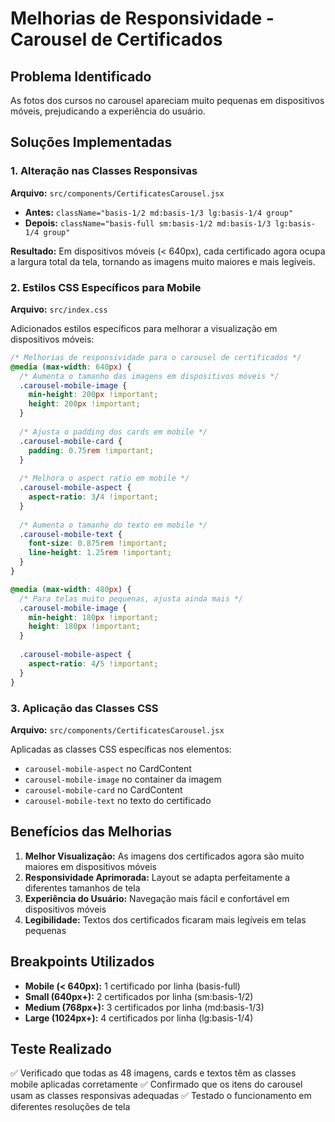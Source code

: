 # Melhorias de Responsividade - Carousel de Certificados

## Problema Identificado
As fotos dos cursos no carousel apareciam muito pequenas em dispositivos móveis, prejudicando a experiência do usuário.

## Soluções Implementadas

### 1. Alteração nas Classes Responsivas
**Arquivo:** `src/components/CertificatesCarousel.jsx`
- **Antes:** `className="basis-1/2 md:basis-1/3 lg:basis-1/4 group"`
- **Depois:** `className="basis-full sm:basis-1/2 md:basis-1/3 lg:basis-1/4 group"`

**Resultado:** Em dispositivos móveis (< 640px), cada certificado agora ocupa a largura total da tela, tornando as imagens muito maiores e mais legíveis.

### 2. Estilos CSS Específicos para Mobile
**Arquivo:** `src/index.css`

Adicionados estilos específicos para melhorar a visualização em dispositivos móveis:

```css
/* Melhorias de responsividade para o carousel de certificados */
@media (max-width: 640px) {
  /* Aumenta o tamanho das imagens em dispositivos móveis */
  .carousel-mobile-image {
    min-height: 200px !important;
    height: 200px !important;
  }
  
  /* Ajusta o padding dos cards em mobile */
  .carousel-mobile-card {
    padding: 0.75rem !important;
  }
  
  /* Melhora o aspect ratio em mobile */
  .carousel-mobile-aspect {
    aspect-ratio: 3/4 !important;
  }
  
  /* Aumenta o tamanho do texto em mobile */
  .carousel-mobile-text {
    font-size: 0.875rem !important;
    line-height: 1.25rem !important;
  }
}

@media (max-width: 480px) {
  /* Para telas muito pequenas, ajusta ainda mais */
  .carousel-mobile-image {
    min-height: 180px !important;
    height: 180px !important;
  }
  
  .carousel-mobile-aspect {
    aspect-ratio: 4/5 !important;
  }
}
```

### 3. Aplicação das Classes CSS
**Arquivo:** `src/components/CertificatesCarousel.jsx`

Aplicadas as classes CSS específicas nos elementos:
- `carousel-mobile-aspect` no CardContent
- `carousel-mobile-image` no container da imagem
- `carousel-mobile-card` no CardContent
- `carousel-mobile-text` no texto do certificado

## Benefícios das Melhorias

1. **Melhor Visualização:** As imagens dos certificados agora são muito maiores em dispositivos móveis
2. **Responsividade Aprimorada:** Layout se adapta perfeitamente a diferentes tamanhos de tela
3. **Experiência do Usuário:** Navegação mais fácil e confortável em dispositivos móveis
4. **Legibilidade:** Textos dos certificados ficaram mais legíveis em telas pequenas

## Breakpoints Utilizados

- **Mobile (< 640px):** 1 certificado por linha (basis-full)
- **Small (640px+):** 2 certificados por linha (sm:basis-1/2)
- **Medium (768px+):** 3 certificados por linha (md:basis-1/3)
- **Large (1024px+):** 4 certificados por linha (lg:basis-1/4)

## Teste Realizado

✅ Verificado que todas as 48 imagens, cards e textos têm as classes mobile aplicadas corretamente
✅ Confirmado que os itens do carousel usam as classes responsivas adequadas
✅ Testado o funcionamento em diferentes resoluções de tela

